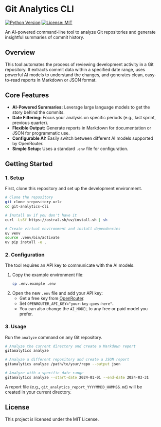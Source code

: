 # Git Analytics CLI

[![Python Version](https://img.shields.io/badge/python-3.9+-blue.svg)](https://www.python.org/downloads/)
[![License: MIT](https://img.shields.io/badge/License-MIT-yellow.svg)](https://opensource.org/licenses/MIT)

An AI-powered command-line tool to analyze Git repositories and generate insightful summaries of commit history.

## Overview

This tool automates the process of reviewing development activity in a Git repository. It extracts commit data within a specified date range, uses powerful AI models to understand the changes, and generates clean, easy-to-read reports in Markdown or JSON format.

## Core Features

- **AI-Powered Summaries:** Leverage large language models to get the story behind the commits.
- **Date Filtering:** Focus your analysis on specific periods (e.g., last sprint, previous quarter).
- **Flexible Output:** Generate reports in Markdown for documentation or JSON for programmatic use.
- **Configurable AI:** Easily switch between different AI models supported by OpenRouter.
- **Simple Setup:** Uses a standard `.env` file for configuration.

## Getting Started

### 1. Setup

First, clone this repository and set up the development environment.

```sh
# Clone the repository
git clone <repository-url>
cd git-analytics-cli

# Install uv if you don't have it
curl -LsSf https://astral.sh/uv/install.sh | sh

# Create virtual environment and install dependencies
uv venv
source .venv/bin/activate
uv pip install -e .
```

### 2. Configuration

The tool requires an API key to communicate with the AI models.

1.  Copy the example environment file:
    ```sh
    cp .env.example .env
    ```
2.  Open the new `.env` file and add your API key:
    - Get a free key from [OpenRouter](https://openrouter.ai).
    - Set `OPENROUTER_API_KEY="your-key-goes-here"`.
    - You can also change the `AI_MODEL` to any free or paid model you prefer.

### 3. Usage

Run the `analyze` command on any Git repository.

```sh
# Analyze the current directory and create a Markdown report
gitanalytics analyze

# Analyze a different repository and create a JSON report
gitanalytics analyze /path/to/your/repo --output json

# Analyze with a specific date range
gitanalytics analyze --start-date 2024-01-01 --end-date 2024-03-31
```

A report file (e.g., `git_analytics_report_YYYYMMDD_HHMMSS.md`) will be created in your current directory.

## License

This project is licensed under the MIT License.